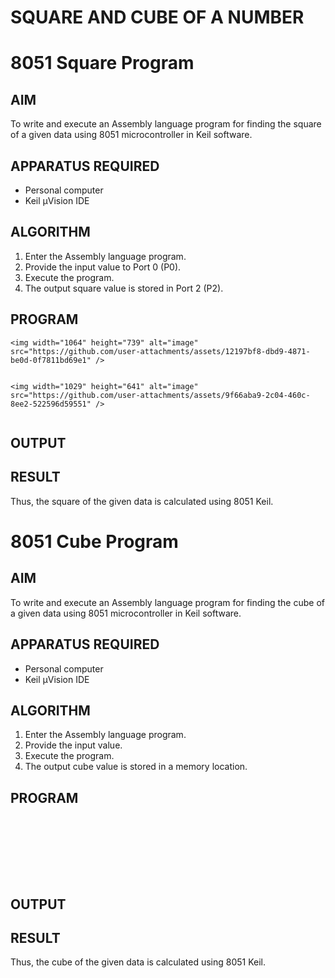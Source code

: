 # SQUARE AND CUBE OF A NUMBER
# 8051 Square  Program

## AIM
To write and execute an Assembly language program for finding the square of a given data using 8051 microcontroller in Keil software.

## APPARATUS REQUIRED
- Personal computer
- Keil μVision IDE

## ALGORITHM
1. Enter the Assembly language program.
2. Provide the input value to Port 0 (P0).
3. Execute the program.
4. The output square value is stored in Port 2 (P2).

## PROGRAM
```
<img width="1064" height="739" alt="image" src="https://github.com/user-attachments/assets/12197bf8-dbd9-4871-be0d-0f7811bd69e1" />


<img width="1029" height="641" alt="image" src="https://github.com/user-attachments/assets/9f66aba9-2c04-460c-8ee2-522596d59551" />


```

## OUTPUT


## RESULT
Thus, the square of the given data is calculated using 8051 Keil.

# 8051 Cube  Program

## AIM
To write and execute an Assembly language program for finding the cube of a given data using 8051 microcontroller in Keil software.

## APPARATUS REQUIRED
- Personal computer
- Keil μVision IDE

## ALGORITHM
1. Enter the Assembly language program.
2. Provide the input value.
3. Execute the program.
4. The output cube value is stored in a memory location.

## PROGRAM
```








```


## OUTPUT

## RESULT
Thus, the cube of the given data is calculated using 8051 Keil.
